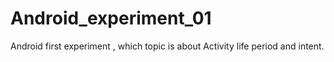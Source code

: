 # Android_experiment_01
Android first experiment , which topic is about Activity life period and intent.
